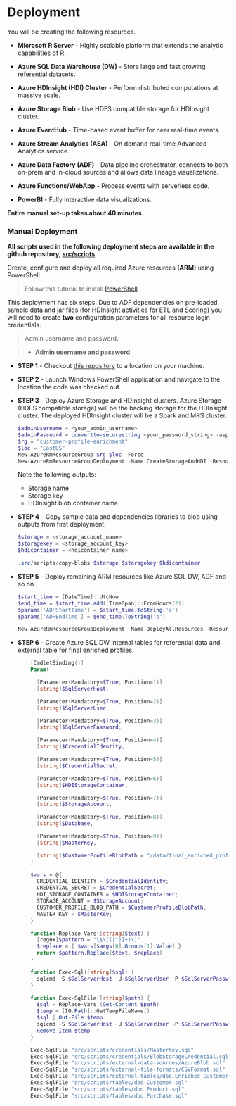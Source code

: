 # Deployment
You will be creating the following resources. 

- **Microsoft R Server** - Highly scalable platform that extends the analytic capabilities of R.

- **Azure SQL Data Warehouse (DW)** - Store large and fast growing referential datasets.

- **Azure HDInsight (HDI) Cluster** - Perform distributed computations at massive scale.

- **Azure Storage Blob** - Use HDFS compatible storage for HDInsight cluster.

- **Azure EventHub** - Time-based event buffer for near real-time events.

- **Azure Stream Analytics (ASA)** - On demand real-time Advanced Analytics service.

- **Azure Data Factory (ADF)** - Data pipeline orchestrator, connects to both on-prem and in-cloud sources and allows data lineage visualizations.

- **Azure Functions/WebApp** - Process events with serverless code.

- **PowerBI** - Fully interactive data visualizations.

**Entire manual set-up takes about 40 minutes.**

### Manual Deployment
**All scripts used in the following deployment steps are available in the github repository, [src/scripts][LINK_SCRIPTS]** 

Create, configure and deploy all required Azure resources **(ARM)** using PowerShell.

> Follow this tutorial to install [PowerShell][LINK_PS]

This deployment has six steps. Due to ADF dependencies on pre-loaded sample data and jar files (for HDInsight activities for ETL and Scoring) you will need to create **two** configuration parameters for all resource login credentials.

>  Admin username and password. 
 
>  -  **Admin username and password** 

- **STEP 1** - Checkout [this repository][LINK_GH] to a location on your machine. 

- **STEP 2** - Launch Windows PowerShell application and navigate to the location the code was checked out. 

- **STEP 3** - Deploy Azure Storage and HDInsight clusters.
Azure Storage (HDFS compatible storage) will be the backing storage for the HDInsight cluster. The deployed HDInsight cluster will be a Spark and MRS cluster.

    ```PowerShell
    $adminUsername = <your_admin_username>
    $adminPassword = convertto-securestring <your_password_string> -asplaintext -force
    $rg = "customer-profile-enrichment"
    $loc = "EastUS"
    New-AzureRmResourceGroup $rg $loc -Force 
    New-AzureRmResourceGroupDeployment -Name CreateStorageAndHDI -ResourceGroupName $rg -TemplateFile src/scripts/azuredeploy_init.json -admin-username $adminUsername -admin-password $adminPassword -verbose
    ```  
    Note the following outputs:
    - Storage name
    - Storage key
    - HDInsight blob container name

- **STEP 4** - Copy sample data and dependencies libraries to blob using outputs from first deployment. 
	```PowerShell
	$storage = <storage_account_name>
	$storagekey = <storage_account_key>
	$hdicontainer = <hdicontainer_name>
    
    .src/scripts/copy-blobs $storage $storagekey $hdicontainer
    ```

- **STEP 5** - Deploy remaining ARM resources like Azure SQL DW, ADF and so on 
	```PowerShell
    $start_time = [DateTime]::UtcNow
	$end_time = $start_time.add([TimeSpan]::FromHours(2))
	$params['ADFStartTime'] = $start_time.ToString('o')
	$params['ADFEndTime'] = $end_time.ToString('o')	
    
    New-AzureRmResourceGroupDeployment -Name DeployAllResources -ResourceGroupName $rg -TemplateFile src/scripts/azuredeploy_sll.json -admin-username $adminUsername -admin-password $adminPassword -TemplateParameterObject $params -verbose
    ```

- **STEP 6** - Create Azure SQL DW internal tables for referential data and external table for final enriched profiles. 
	
    ```PowerShell  
		[CmdletBinding()]
        Param(

          [Parameter(Mandatory=$True, Position=1)]
          [string]$SqlServerHost,

          [Parameter(Mandatory=$True, Position=2)]
          [string]$SqlServerUser,

          [Parameter(Mandatory=$True, Position=3)]
          [string]$SqlServerPassword,

          [Parameter(Mandatory=$True, Position=4)]
          [string]$CredentialIdentity,

          [Parameter(Mandatory=$True, Position=5)]
          [string]$CredentialSecret,

          [Parameter(Mandatory=$True, Position=6)]
          [string]$HDIStorageContainer,

          [Parameter(Mandatory=$True, Position=7)]
          [string]$StorageAccount,

          [Parameter(Mandatory=$True, Position=8)]
          [string]$Database,

          [Parameter(Mandatory=$True, Position=9)]
          [string]$MasterKey,

          [string]$CustomerProfileBlobPath = "/data/final_enriched_profiles/enriched_customer_profile.csv"
        )

        $vars = @{
          CREDENTIAL_IDENTITY = $CredentialIdentity;
          CREDENTIAL_SECRET = $CredentialSecret;
          HDI_STORAGE_CONTAINER = $HDIStorageContainer;
          STORAGE_ACCOUNT = $StorageAccount;
          CUSTOMER_PROFILE_BLOB_PATH = $CustomerProfileBlobPath;
          MASTER_KEY = $MasterKey;
        }

        function Replace-Vars([string]$text) {
          [regex]$pattern = "\$\(([^)]+)\)"
          $replace = { $vars[$args[0].Groups[1].Value] }
          return $pattern.Replace($text, $replace)
        }

        function Exec-Sql([string]$sql) {
          sqlcmd -S $SqlServerHost -U $SqlServerUser -P $SqlServerPassword -d $Database -I -Q "$sql"
        }

        function Exec-SqlFile([string]$path) {
          $sql = Replace-Vars (Get-Content $path)
          $temp = [IO.Path]::GetTempFileName()
          $sql | Out-File $temp
          sqlcmd -S $SqlServerHost -U $SqlServerUser -P $SqlServerPassword -d $Database -I -i $temp
          Remove-Item $temp
        }

        Exec-SqlFile "src/scripts/credentials/MasterKey.sql"
        Exec-SqlFile "src/scripts/credentials/BlobStorageCredential.sql"
        Exec-SqlFile "src/scripts/external-data-sources/AzureBlob.sql"
        Exec-SqlFile "src/scripts/external-file-formats/CSVFormat.sql"
        Exec-SqlFile "src/scripts/external-tables/dbo.Enriched_Customer_Profile_Blob.sql"
        Exec-SqlFile "src/scripts/tables/dbo.Customer.sql"
        Exec-SqlFile "src/scripts/tables/dbo.Product.sql"
        Exec-SqlFile "src/scripts/tables/dbo.Purchase.sql"
    ```
    
 <!-- Links -->
[LINK_PS]: https://docs.microsoft.com/en-us/powershell/azure/install-azurerm-ps?view=azurermps-3.8.0
[LINK_SCRIPTS]: https://github.com/Azure/cortana-intelligence-customer-profile-enrichment-solution/tree/master/src
[LINK_GH]: https://github.com/Azure/cortana-intelligence-customer-profile-enrichment-solution 
 
